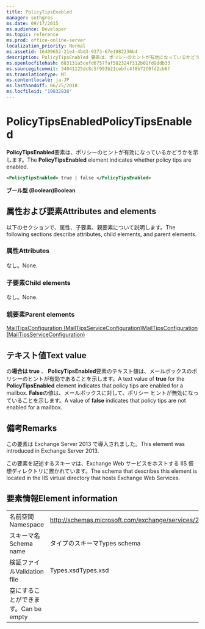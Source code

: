 ```yaml
---
title: PolicyTipsEnabled
manager: sethgros
ms.date: 09/17/2015
ms.audience: Developer
ms.topic: reference
ms.prod: office-online-server
localization_priority: Normal
ms.assetid: 16409652-21e4-4bd3-9373-67e1882236b4
description: PolicyTipsEnabled 要素は、ポリシーのヒントが有効になっているかどうかを示します。
ms.openlocfilehash: 683131a5cefd6757faf582324f312b01fd9ddb33
ms.sourcegitcommit: 34041125dc8c5f993b21cebfc4f8b72f0fd2cb6f
ms.translationtype: MT
ms.contentlocale: ja-JP
ms.lasthandoff: 06/25/2018
ms.locfileid: "19832838"
---
```

# <a name="policytipsenabled"></a><span data-ttu-id="58a13-103">PolicyTipsEnabled</span><span class="sxs-lookup"><span data-stu-id="58a13-103">PolicyTipsEnabled</span></span>

<span data-ttu-id="58a13-104">**PolicyTipsEnabled**要素は、ポリシーのヒントが有効になっているかどうかを示します。</span><span class="sxs-lookup"><span data-stu-id="58a13-104">The **PolicyTipsEnabled** element indicates whether policy tips are enabled.</span></span> 
  
```XML
<PolicyTipsEnabled> true | false </PolicyTipsEnabled>
```

 <span data-ttu-id="58a13-105">**ブール型 (Boolean)**</span><span class="sxs-lookup"><span data-stu-id="58a13-105">**Boolean**</span></span>
## <a name="attributes-and-elements"></a><span data-ttu-id="58a13-106">属性および要素</span><span class="sxs-lookup"><span data-stu-id="58a13-106">Attributes and elements</span></span>

<span data-ttu-id="58a13-107">以下のセクションで、属性、子要素、親要素について説明します。</span><span class="sxs-lookup"><span data-stu-id="58a13-107">The following sections describe attributes, child elements, and parent elements.</span></span>
  
### <a name="attributes"></a><span data-ttu-id="58a13-108">属性</span><span class="sxs-lookup"><span data-stu-id="58a13-108">Attributes</span></span>

<span data-ttu-id="58a13-109">なし。</span><span class="sxs-lookup"><span data-stu-id="58a13-109">None.</span></span>
  
### <a name="child-elements"></a><span data-ttu-id="58a13-110">子要素</span><span class="sxs-lookup"><span data-stu-id="58a13-110">Child elements</span></span>

<span data-ttu-id="58a13-111">なし。</span><span class="sxs-lookup"><span data-stu-id="58a13-111">None.</span></span>
  
### <a name="parent-elements"></a><span data-ttu-id="58a13-112">親要素</span><span class="sxs-lookup"><span data-stu-id="58a13-112">Parent elements</span></span>

[<span data-ttu-id="58a13-113">MailTipsConfiguration (MailTipsServiceConfiguration)</span><span class="sxs-lookup"><span data-stu-id="58a13-113">MailTipsConfiguration (MailTipsServiceConfiguration)</span></span>](mailtipsconfiguration-mailtipsserviceconfiguration.md)
  
## <a name="text-value"></a><span data-ttu-id="58a13-114">テキスト値</span><span class="sxs-lookup"><span data-stu-id="58a13-114">Text value</span></span>

<span data-ttu-id="58a13-115">の**場合は true** 、 **PolicyTipsEnabled**要素のテキスト値は、メールボックスのポリシーのヒントが有効であることを示します。</span><span class="sxs-lookup"><span data-stu-id="58a13-115">A text value of **true** for the **PolicyTipsEnabled** element indicates that policy tips are enabled for a mailbox.</span></span> <span data-ttu-id="58a13-116">**False**の値は、メールボックスに対して、ポリシー ヒントが無効になっていることを示します。</span><span class="sxs-lookup"><span data-stu-id="58a13-116">A value of **false** indicates that policy tips are not enabled for a mailbox.</span></span> 
  
## <a name="remarks"></a><span data-ttu-id="58a13-117">備考</span><span class="sxs-lookup"><span data-stu-id="58a13-117">Remarks</span></span>

<span data-ttu-id="58a13-118">この要素は Exchange Server 2013 で導入されました。</span><span class="sxs-lookup"><span data-stu-id="58a13-118">This element was introduced in Exchange Server 2013.</span></span>
  
<span data-ttu-id="58a13-119">この要素を記述するスキーマは、Exchange Web サービスをホストする IIS 仮想ディレクトリに置かれています。</span><span class="sxs-lookup"><span data-stu-id="58a13-119">The schema that describes this element is located in the IIS virtual directory that hosts Exchange Web Services.</span></span>
  
## <a name="element-information"></a><span data-ttu-id="58a13-120">要素情報</span><span class="sxs-lookup"><span data-stu-id="58a13-120">Element information</span></span>

|||
|:-----|:-----|
|<span data-ttu-id="58a13-121">名前空間</span><span class="sxs-lookup"><span data-stu-id="58a13-121">Namespace</span></span>  <br/> |http://schemas.microsoft.com/exchange/services/2006/types  <br/> |
|<span data-ttu-id="58a13-122">スキーマ名</span><span class="sxs-lookup"><span data-stu-id="58a13-122">Schema name</span></span>  <br/> |<span data-ttu-id="58a13-123">タイプのスキーマ</span><span class="sxs-lookup"><span data-stu-id="58a13-123">Types schema</span></span>  <br/> |
|<span data-ttu-id="58a13-124">検証ファイル</span><span class="sxs-lookup"><span data-stu-id="58a13-124">Validation file</span></span>  <br/> |<span data-ttu-id="58a13-125">Types.xsd</span><span class="sxs-lookup"><span data-stu-id="58a13-125">Types.xsd</span></span>  <br/> |
|<span data-ttu-id="58a13-126">空にすることができます。</span><span class="sxs-lookup"><span data-stu-id="58a13-126">Can be empty</span></span>  <br/> ||
   

